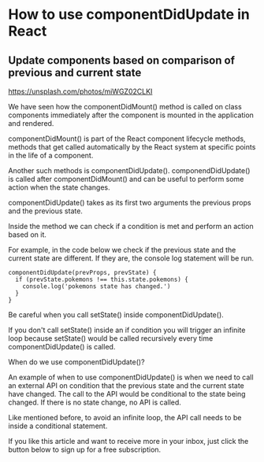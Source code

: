 # How to use componentDidUpdate in React
## Update components based on comparison of previous and current state

https://unsplash.com/photos/miWGZ02CLKI

We have seen how the componentDidMount() method is called on class components immediately after the component is mounted in the application and rendered.

componentDidMount() is part of the React component lifecycle methods, methods that get called automatically by the React system at specific points in the life of a component.

Another such methods is componentDidUpdate().
componendDidUpdate() is called after componentDidMount() and can be useful to perform some action when the state changes.

componentDidUpdate() takes as its first two arguments the previous props and the previous state.

Inside the method we can check if a condition is met and perform an action based on it.

For example, in the code below we check if the previous state and the current state are different. If they are, the console log statement will be run.

```
componentDidUpdate(prevProps, prevState) {
  if (prevState.pokemons !== this.state.pokemons) {
    console.log('pokemons state has changed.')
  }
}
```

Be careful when you call setState() inside componentDidUpdate().

If you don't call setState() inside an if condition you will trigger an infinite loop because setState() would be called recursively every time componentDidUpdate() is called.

When do we use componentDidUpdate()?

An example of when to use componentDidUpdate() is when we need to call an external API on condition that the previous state and the current state have changed.
The call to the API would be conditional to the state being changed. If there is no state change, no API is called.

Like mentioned before, to avoid an infinite loop, the API call needs to be
inside a conditional statement.

If you like this article and want to receive more in your inbox, just click the button below to sign up for a free subscription.
